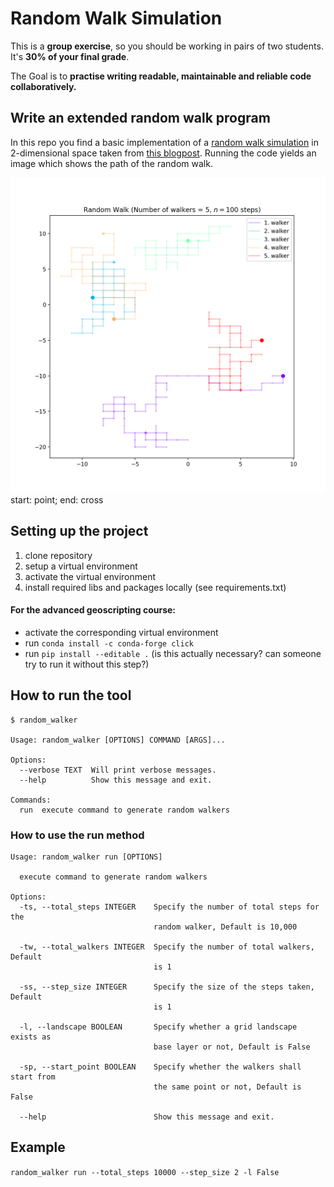 # Random Walk Simulation

This is a **group exercise**, so you should be working in pairs of two students. It's **30% of your final grade**. 

The Goal is to **practise writing readable, maintainable and reliable code collaboratively.**


## Write an extended random walk program 

In this repo you find a basic implementation of a [random walk simulation](https://en.wikipedia.org/wiki/Random_walk) in 2-dimensional space taken from [this blogpost](https://www.geeksforgeeks.org/random-walk-implementation-python/). Running the code yields an image which shows the path of the random walk. 

![random_walk](rand_walk_5_100.png)
start: point; end: cross

## Setting up the project
1. clone repository
2. setup a virtual environment
3. activate the virtual environment
4. install required libs and packages locally (see requirements.txt)

#### For the advanced geoscripting course:
- activate the corresponding virtual environment
- run ``conda install -c conda-forge click``
- run ``pip install --editable .`` (is this actually necessary? can someone try to run it without this step?)


## How to run the tool
````
$ random_walker

Usage: random_walker [OPTIONS] COMMAND [ARGS]...

Options:
  --verbose TEXT  Will print verbose messages.
  --help          Show this message and exit.

Commands:
  run  execute command to generate random walkers
  ````

### How to use the run method
````
Usage: random_walker run [OPTIONS]

  execute command to generate random walkers

Options:
  -ts, --total_steps INTEGER    Specify the number of total steps for the
                                random walker, Default is 10,000

  -tw, --total_walkers INTEGER  Specify the number of total walkers, Default
                                is 1

  -ss, --step_size INTEGER      Specify the size of the steps taken, Default
                                is 1

  -l, --landscape BOOLEAN       Specify whether a grid landscape exists as
                                base layer or not, Default is False

  -sp, --start_point BOOLEAN    Specify whether the walkers shall start from
                                the same point or not, Default is False

  --help                        Show this message and exit.

````

## Example
``random_walker run --total_steps 10000 --step_size 2 -l False``
